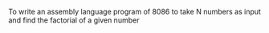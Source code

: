To write an assembly language program of 8086 to take N numbers as input and find the factorial of a given number
